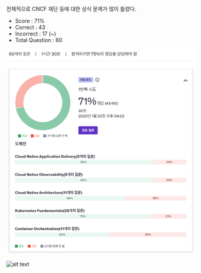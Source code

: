 전체적으로 CNCF 재단 등에 대한 상식 문제가 많이 틀렸다.

- Score : 71%
- Correct : 43
- Incorrect : 17 (~)
- Total Question : 60

<img src="./udemy-test-2.png" style="width: 600px;">

![alt text](image.png)
